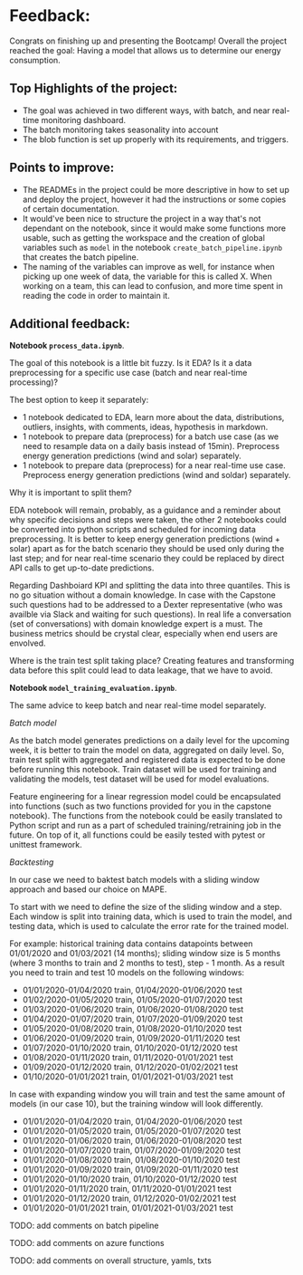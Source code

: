 # Feedback:

Congrats on finishing up and presenting the Bootcamp!
Overall the project reached the goal: Having a model that allows us to determine our energy consumption.

## Top Highlights of the project:

- The goal was achieved in two different ways, with batch, and near real-time monitoring dashboard.
- The batch monitoring takes seasonality into account
- The blob function is set up properly with its requirements, and triggers.

## Points to improve:

- The READMEs in the project could be more descriptive in how to set up and deploy the project, however it had the instructions or some copies of certain documentation.
- It would've been nice to structure the project in a way that's not dependant on the notebook, since it would make some functions more usable, such as getting the workspace and the creation of global variables such as `model` in the notebook `create_batch_pipeline.ipynb` that creates the batch pipeline.
- The naming of the variables can improve as well, for instance when picking up one week of data, the variable for this is called X. When working on a team, this can lead to confusion, and more time spent in reading the code in order to maintain it.

## Additional feedback:
**Notebook `process_data.ipynb`**.

The goal of this notebook is a little bit fuzzy. Is it EDA? Is it a data preprocessing for a specific use case (batch and near real-time processing)?

The best option to keep it separately:
- 1 notebook dedicated to EDA, learn more about the data, distributions, outliers, insights, with comments, ideas, hypothesis in markdown.
- 1 notebook to prepare data (preprocess) for a batch use case (as we need to resample data on a daily basis instead of 15min). Preprocess energy generation predictions (wind and solar) separately.
- 1 notebook to prepare data (preprocess) for a near real-time use case. Preprocess energy generation predictions (wind and soldar) separately.

Why it is important to split them?

EDA notebook will remain, probably, as a guidance and a reminder about why specific decisions and steps were taken, the other 2 notebooks could be converted into python scripts and scheduled for incoming data preprocessing. It is better to keep energy generation predictions (wind + solar) apart as for the batch scenario they should be used only during the last step; and for near real-time scenario they could be replaced by direct API calls to get up-to-date predictions.

Regarding Dashboiard KPI and splitting the data into three quantiles. This is no go situation without a domain knowledge. In case with the Capstone such questions had to be addressed to a Dexter representative (who was availble via Slack and waiting for such questions). In real life a conversation (set of conversations) with domain knowledge expert is a must. The business metrics should be crystal clear, especially when end users are envolved.

Where is the train test split taking place? Creating features and transforming data before this split could lead to data leakage, that we have to avoid.

**Notebook `model_training_evaluation.ipynb`**.

The same advice to keep batch and near real-time model separately.

_Batch model_

As the batch model generates predictions on a daily level for the upcoming week, it is better to train the model on data, aggregated on daily level. So, train test split with aggregated and registered data is expected to be done before running this notebook. Train dataset will be used for training and validating the models, test dataset will be used for model evaluations.

Feature engineering for a linear regression model could be encapsulated into functions (such as two functions provided for you in the capstone notebook). The functions from the notebook could be easily translated to Python script and run as a part of scheduled training/retraining job in the future. On top of it, all functions could be easily tested with pytest or unittest framework.

_Backtesting_

In our case we need to baktest batch models with a sliding window approach and based our choice on MAPE.

To start with we need to define the size of the sliding window and a step. Each window is split into training data, which is used to train the model, and testing data, which is used to calculate the error rate for the trained model.

For example: historical training data contains datapoints between 01/01/2020 and 01/03/2021 (14 months); sliding window size is 5 months (where 3 months to train and 2 months to test), step - 1 month. As a result you need to train and test 10 models on the following windows:
- 01/01/2020-01/04/2020 train, 01/04/2020-01/06/2020 test
- 01/02/2020-01/05/2020 train, 01/05/2020-01/07/2020 test
- 01/03/2020-01/06/2020 train, 01/06/2020-01/08/2020 test
- 01/04/2020-01/07/2020 train, 01/07/2020-01/09/2020 test
- 01/05/2020-01/08/2020 train, 01/08/2020-01/10/2020 test
- 01/06/2020-01/09/2020 train, 01/09/2020-01/11/2020 test
- 01/07/2020-01/10/2020 train, 01/10/2020-01/12/2020 test
- 01/08/2020-01/11/2020 train, 01/11/2020-01/01/2021 test
- 01/09/2020-01/12/2020 train, 01/12/2020-01/02/2021 test
- 01/10/2020-01/01/2021 train, 01/01/2021-01/03/2021 test

In case with expanding window you will train and test the same amount of models (in our case 10), but the training window will look differently.

- 01/01/2020-01/04/2020 train, 01/04/2020-01/06/2020 test
- 01/01/2020-01/05/2020 train, 01/05/2020-01/07/2020 test
- 01/01/2020-01/06/2020 train, 01/06/2020-01/08/2020 test
- 01/01/2020-01/07/2020 train, 01/07/2020-01/09/2020 test
- 01/01/2020-01/08/2020 train, 01/08/2020-01/10/2020 test
- 01/01/2020-01/09/2020 train, 01/09/2020-01/11/2020 test
- 01/01/2020-01/10/2020 train, 01/10/2020-01/12/2020 test
- 01/01/2020-01/11/2020 train, 01/11/2020-01/01/2021 test
- 01/01/2020-01/12/2020 train, 01/12/2020-01/02/2021 test
- 01/01/2020-01/01/2021 train, 01/01/2021-01/03/2021 test


TODO:  add comments on
batch pipeline

TODO: add comments on
azure functions

TODO: add comments on
overall structure, yamls, txts
